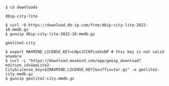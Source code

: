 ```console
$ cd downloads
```

`dbip-city-lite`

```console
$ curl -O https://download.db-ip.com/free/dbip-city-lite-2022-10.mmdb.gz
$ gunzip dbip-city-lite-2022-10.mmdb.gz
```

`geolite2-city`

```console
$ export MAXMIND_LICENSE_KEY=LNpsJCCKPis6XvBP # this key is not valid anymore
$ curl -L "https://download.maxmind.com/app/geoip_download?edition_id=GeoLite2-City&license_key=${MAXMIND_LICENSE_KEY}&suffix=tar.gz" -o geolite2-city.mmdb.gz
$ gunzip geolite2-city.mmdb.gz
```
